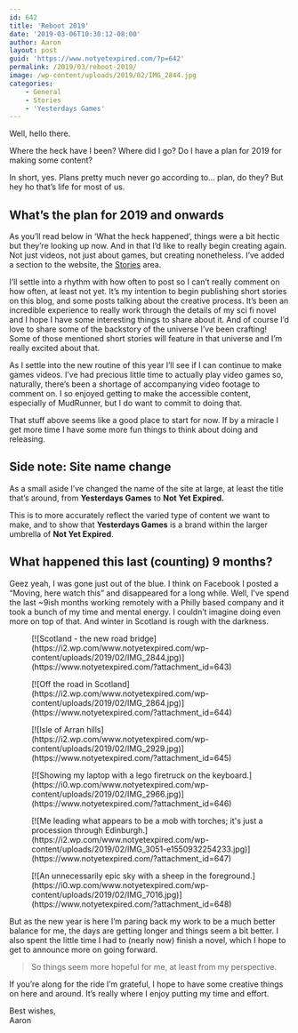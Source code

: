 ```yaml
---
id: 642
title: 'Reboot 2019'
date: '2019-03-06T10:30:12-08:00'
author: Aaron
layout: post
guid: 'https://www.notyetexpired.com/?p=642'
permalink: /2019/03/reboot-2019/
image: /wp-content/uploads/2019/02/IMG_2844.jpg
categories:
    - General
    - Stories
    - 'Yesterdays Games'
---
```


Well, hello there.

Where the heck have I been? Where did I go? Do I have a plan for 2019 for making some content?

In short, yes. Plans pretty much never go according to… plan, do they? But hey ho that’s life for most of us.

## What’s the plan for 2019 and onwards

As you’ll read below in ‘What the heck happened’, things were a bit hectic but they’re looking up now. And in that I’d like to really begin creating again. Not just videos, not just about games, but creating nonetheless. I’ve added a section to the website, the [Stories](https://www.notyetexpired.com/about-stories/) area.

I’ll settle into a rhythm with how often to post so I can’t really comment on how often, at least not yet. It’s my intention to begin publishing short stories on this blog, and some posts talking about the creative process. It’s been an incredible experience to really work through the details of my sci fi novel and I hope I have some interesting things to share about it. And of course I’d love to share some of the backstory of the universe I’ve been crafting! Some of those mentioned short stories will feature in that universe and I’m really excited about that.

As I settle into the new routine of this year I’ll see if I can continue to make games videos. I’ve had precious little time to actually play video games so, naturally, there’s been a shortage of accompanying video footage to comment on. I so enjoyed getting to make the accessible content, especially of MudRunner, but I do want to commit to doing that.

That stuff above seems like a good place to start for now. If by a miracle I get more time I have some more fun things to think about doing and releasing.

## Side note: Site name change

As a small aside I’ve changed the name of the site at large, at least the title that’s around, from **Yesterdays Games** to **Not Yet Expired.**

This is to more accurately reflect the varied type of content we want to make, and to show that **Yesterdays Games** is a brand within the larger umbrella of **Not Yet Expired**.

## What happened this last (counting) 9 months?

Geez yeah, I was gone just out of the blue. I think on Facebook I posted a “Moving, here watch this” and disappeared for a long while. Well, I’ve spend the last ~9ish months working remotely with a Philly based company and it took a bunch of my time and mental energy. I couldn’t imagine doing even more on top of that. And winter in Scotland is rough with the darkness.

<div class="wp-block-jetpack-tiled-gallery aligncenter is-style-rectangular"><div class="tiled-gallery__gallery"><div class="tiled-gallery__row"><div class="tiled-gallery__col"><figure class="tiled-gallery__item">[![Scotland - the new road bridge](https://i2.wp.com/www.notyetexpired.com/wp-content/uploads/2019/02/IMG_2844.jpg)](https://www.notyetexpired.com/?attachment_id=643)</figure></div><div class="tiled-gallery__col"><figure class="tiled-gallery__item">[![Off the road in Scotland](https://i2.wp.com/www.notyetexpired.com/wp-content/uploads/2019/02/IMG_2864.jpg)](https://www.notyetexpired.com/?attachment_id=644)</figure><figure class="tiled-gallery__item">[![Isle of Arran hills](https://i2.wp.com/www.notyetexpired.com/wp-content/uploads/2019/02/IMG_2929.jpg)](https://www.notyetexpired.com/?attachment_id=645)</figure></div></div><div class="tiled-gallery__row"><div class="tiled-gallery__col"><figure class="tiled-gallery__item">[![Showing my laptop with a lego firetruck on the keyboard.](https://i0.wp.com/www.notyetexpired.com/wp-content/uploads/2019/02/IMG_2966.jpg)](https://www.notyetexpired.com/?attachment_id=646)</figure></div><div class="tiled-gallery__col"><figure class="tiled-gallery__item">[![Me leading what appears to be a mob with torches; it's just a procession through Edinburgh.](https://i2.wp.com/www.notyetexpired.com/wp-content/uploads/2019/02/IMG_3051-e1550932254233.jpg)](https://www.notyetexpired.com/?attachment_id=647)</figure></div><div class="tiled-gallery__col"><figure class="tiled-gallery__item">[![An unnecessarily epic sky with a sheep in the foreground.](https://i0.wp.com/www.notyetexpired.com/wp-content/uploads/2019/02/IMG_7016.jpg)](https://www.notyetexpired.com/?attachment_id=648)</figure></div></div></div></div>But as the new year is here I’m paring back my work to be a much better balance for me, the days are getting longer and things seem a bit better. I also spent the little time I had to (nearly now) finish a novel, which I hope to get to announce more on going forward.

> So things seem more hopeful for me, at least from my perspective.

If you’re along for the ride I’m grateful, I hope to have some creative things on here and around. It’s really where I enjoy putting my time and effort.

Best wishes,  
Aaron